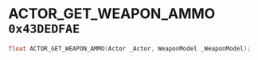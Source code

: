 # ACTOR_GET_WEAPON_AMMO `0x43DEDFAE`

```cpp
float ACTOR_GET_WEAPON_AMMO(Actor _Actor, WeaponModel _WeaponModel);
```